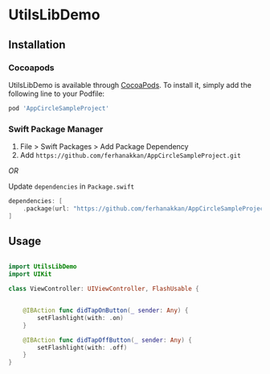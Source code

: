 # UtilsLibDemo

## Installation

### Cocoapods

UtilsLibDemo is available through [CocoaPods](https://cocoapods.org). To install
it, simply add the following line to your Podfile:

```ruby
pod 'AppCircleSampleProject'
```

### Swift Package Manager

1. File > Swift Packages > Add Package Dependency
2. Add `https://github.com/ferhanakkan/AppCircleSampleProject.git`

_OR_

Update `dependencies` in `Package.swift`
```swift
dependencies: [
    .package(url: "https://github.com/ferhanakkan/AppCircleSampleProject.git", .upToNextMajor(from: "1.0.0"))
]
```

## Usage

```swift

import UtilsLibDemo
import UIKit

class ViewController: UIViewController, FlashUsable {


    @IBAction func didTapOnButton(_ sender: Any) {
        setFlashlight(with: .on)
    }

    @IBAction func didTapOffButton(_ sender: Any) {
        setFlashlight(with: .off)
    }
}

```
